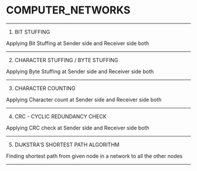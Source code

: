 # COMPUTER_NETWORKS

_______________________________________________________________________________________

1. BIT STUFFING

Applying Bit Stuffing at Sender side and Receiver side both

_______________________________________________________________________________________

2. CHARACTER STUFFING / BYTE STUFFING

Applying Byte Stuffing at Sender side and Receiver side both

_______________________________________________________________________________________

3. CHARACTER COUNTING

Applying Character count at Sender side and Receiver side both

_______________________________________________________________________________________

4. CRC - CYCLIC REDUNDANCY CHECK

Applying CRC check at Sender side and Receiver side both

_______________________________________________________________________________________

5. DIJKSTRA'S SHORTEST PATH ALGORITHM

Finding shortest path from given node in a network to all the other nodes

_______________________________________________________________________________________
